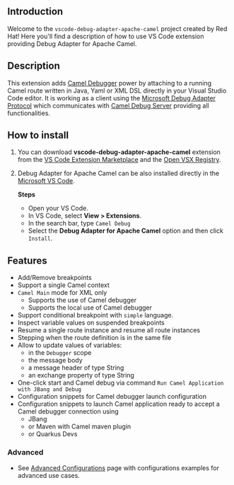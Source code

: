 ## Introduction

Welcome to the `vscode-debug-adapter-apache-camel` project created by Red Hat! Here you'll find a description of how to use VS Code extension providing Debug Adapter for Apache Camel.

## Description

This extension adds <a href="https://camel.apache.org/manual/debugger.html">Camel Debugger</a> power by attaching to a running Camel route written in Java, Yaml or XML DSL directly in your Visual Studio Code editor. It is working as a client using the [Microsoft Debug Adapter Protocol](https://microsoft.github.io/debug-adapter-protocol/) which communicates with [Camel Debug Server](https://github.com/camel-tooling/camel-debug-adapter) providing all functionalities.

## How to install

1. You can download **vscode-debug-adapter-apache-camel** extension from the [VS Code Extension Marketplace](https://marketplace.visualstudio.com/items?itemName=redhat.vscode-debug-adapter-apache-camel) and the [Open VSX Registry](https://open-vsx.org/extension/redhat/vscode-debug-adapter-apache-camel).
2. Debug Adapter for Apache Camel can be also installed directly in the [Microsoft VS Code](https://code.visualstudio.com/).

    **Steps**
    - Open your VS Code.
    - In VS Code, select **View > Extensions**.
    - In the search bar, type `Camel Debug`
    - Select the **Debug Adapter for Apache Camel** option and then click `Install`.

## Features

- Add/Remove breakpoints
- Support a single Camel context
- `Camel Main` mode for XML only
  - Supports the use of Camel debugger
  - Supports the local use of Camel debugger
- Support conditional breakpoint with `simple` language.
- Inspect variable values on suspended breakpoints
- Resume a single route instance and resume all route instances
- Stepping when the route definition is in the same file
- Allow to update values of variables:
  - in the `Debugger` scope
  - the message body
  - a message header of type String
  - an exchange property of type String
- One-click start and Camel debug via command `Run Camel Application with JBang and Debug`
- Configuration snippets for Camel debugger launch configuration
- Configuration snippets to launch Camel application ready to accept a Camel debugger connection using
  - JBang
  - or Maven with Camel maven plugin
  - or Quarkus Devs

### Advanced

- See [Advanced Configurations](./content/advanced.md) page with configurations examples for advanced use cases.
